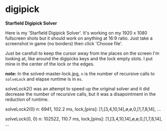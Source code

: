 # digipick
**Starfield Digipick Solver**

Here is my 'Starfield Digipick Solver'. It's working on my 1920 x 1080 fullscreen shots but it should work on anything at 16:9 ratio. Just take a screenshot in game (no borders) then click 'Choose file'. 

Just be carefull to keep the cursor away from tne places on the screen I'm looking at, like around the digipicks keys and the lock empty slots. I put mine in the center of the lock or the edges.


**note:** In the solved-master-lock.jpg, `n` is the number of recursive calls to `solveLock` and elapse runtime is in `ms`.

solveLock2() was an attempt to speed up the original solver and it did decrease the number of recursive calls, but it was a disapointment in the reduction of runtime.


 solveLock2(0)
 n: 6941, 102.2 ms, lock,[pins]: [1,[3,4,10,14],ø,ø,0,[1,7,8,14], ...

  solveLock(0, 0)
 n: 102522, 110.7 ms, lock,[pins]: [1,[3,4,10,14],ø,ø,0,[1,7,8,14], ...
